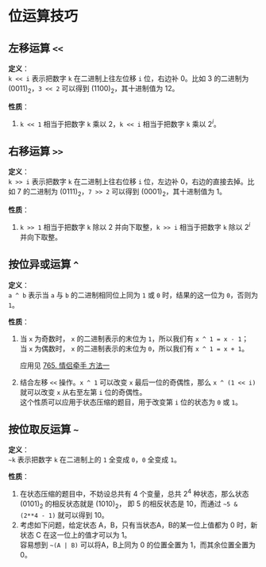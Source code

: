 # 位运算技巧


## 左移运算 `<<`
**定义**：  
`k << i` 表示把数字 `k` 在二进制上往左位移 `i` 位，右边补 0。比如 3 的二进制为 (0011)<sub>2</sub>，`3 << 2` 可以得到 (1100)<sub>2</sub>，其十进制值为 12。

**性质**：  
1. `k << 1` 相当于把数字 `k` 乘以 2，`k << i` 相当于把数字 `k` 乘以 2<sup>*i*</sup>。



## 右移运算 `>>`
**定义**：  
`k >> i` 表示把数字 `k` 在二进制上往右位移 `i` 位，左边补 0，右边的直接去掉。比如 7 的二进制为 (0111)<sub>2</sub>，`7 >> 2` 可以得到 (0001)<sub>2</sub>，其十进制值为 1。

**性质**： 
1. `k >> 1` 相当于把数字 `k` 除以 2 并向下取整，`k >> i` 相当于把数字 `k` 除以 2<sup>*i*</sup> 并向下取整。



## 按位异或运算 `^`
**定义**：  
`a ^ b` 表示当 `a` 与 `b` 的二进制相同位上同为 `1` 或 `0` 时，结果的这一位为 `0`，否则为 `1`。

**性质**： 
1. 当 `x` 为奇数时， `x` 的二进制表示的末位为 `1`，所以我们有 `x ^ 1 = x - 1`；  
   当 `x` 为偶数时， `x` 的二进制表示的末位为 `0`，所以我们有 `x ^ 1 = x + 1`。
   
   应用见 [765. 情侣牵手 方法一](https://github.com/Mathstarry/Leetcode/blob/master/problems/0765_minSwapsCouples/ideas.md)
   
2. 结合左移 `<<` 操作。`x ^ 1` 可以改变 `x` 最后一位的奇偶性，那么 `x ^ (1 << i)` 就可以改变 `x` 从右至左第 `i` 位的奇偶性。  
   这个性质可以应用于状态压缩的题目，用于改变第 `i` 位的状态为 `0` 或 `1`。




## 按位取反运算 `~`
**定义**：  
`~k` 表示把数字 `k` 在二进制上的 `1` 全变成 `0`，`0` 全变成 `1`。

**性质**：  
1. 在状态压缩的题目中，不妨设总共有 4 个变量，总共 2<sup>4</sup> 种状态，那么状态 (0101)<sub>2</sub> 的相反状态就是 (1010)<sub>2</sub>，
   即 5 的相反状态是 10，而通过 `~5 & (2**4 - 1)` 就可以得到 10。
2. 考虑如下问题，给定状态 A，B，只有当状态A，B的某一位上值都为 0 时，新状态 C 在这一位上的值才可以为 1。  
   容易想到 `~(A | B)` 可以将A，B上同为 0 的位置全置为 1，而其余位置全置为 0。



